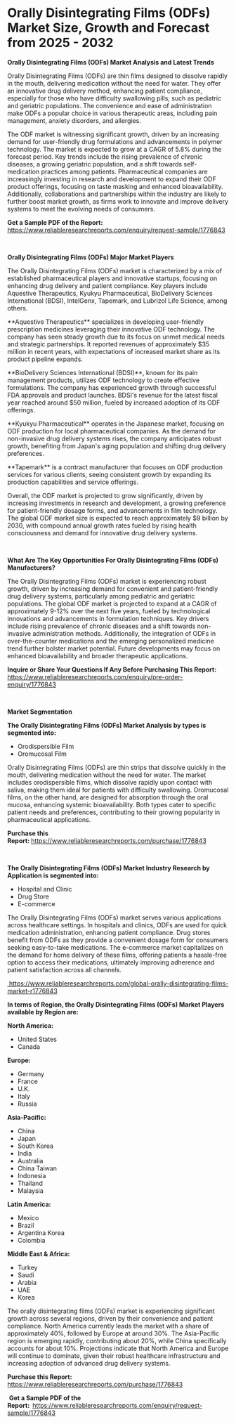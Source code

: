<p><h1>Orally Disintegrating Films (ODFs) Market Size, Growth and Forecast from 2025 - 2032</h1></p><p><strong>Orally Disintegrating Films (ODFs) Market Analysis and Latest Trends</strong></p>
<p><p>Orally Disintegrating Films (ODFs) are thin films designed to dissolve rapidly in the mouth, delivering medication without the need for water. They offer an innovative drug delivery method, enhancing patient compliance, especially for those who have difficulty swallowing pills, such as pediatric and geriatric populations. The convenience and ease of administration make ODFs a popular choice in various therapeutic areas, including pain management, anxiety disorders, and allergies.</p><p>The ODF market is witnessing significant growth, driven by an increasing demand for user-friendly drug formulations and advancements in polymer technology. The market is expected to grow at a CAGR of 5.8% during the forecast period. Key trends include the rising prevalence of chronic diseases, a growing geriatric population, and a shift towards self-medication practices among patients. Pharmaceutical companies are increasingly investing in research and development to expand their ODF product offerings, focusing on taste masking and enhanced bioavailability. Additionally, collaborations and partnerships within the industry are likely to further boost market growth, as firms work to innovate and improve delivery systems to meet the evolving needs of consumers.</p></p>
<p><strong>Get a Sample PDF of the Report:&nbsp;</strong> <a href="https://www.reliableresearchreports.com/enquiry/request-sample/1776843?utm_campaign=115&utm_medium=2&utm_source=Github&utm_content=ia&utm_term=19042025&utm_id=orally-disintegrating-films-odfs">https://www.reliableresearchreports.com/enquiry/request-sample/1776843</a></p>
<p>&nbsp;</p>
<p><strong>Orally Disintegrating Films (ODFs) Major Market Players</strong></p>
<p><p>The Orally Disintegrating Films (ODFs) market is characterized by a mix of established pharmaceutical players and innovative startups, focusing on enhancing drug delivery and patient compliance. Key players include Aquestive Therapeutics, Kyukyu Pharmaceutical, BioDelivery Sciences International (BDSI), IntelGenx, Tapemark, and Lubrizol Life Science, among others. </p><p>**Aquestive Therapeutics** specializes in developing user-friendly prescription medicines leveraging their innovative ODF technology. The company has seen steady growth due to its focus on unmet medical needs and strategic partnerships. It reported revenues of approximately $35 million in recent years, with expectations of increased market share as its product pipeline expands.</p><p>**BioDelivery Sciences International (BDSI)**, known for its pain management products, utilizes ODF technology to create effective formulations. The company has experienced growth through successful FDA approvals and product launches. BDSI's revenue for the latest fiscal year reached around $50 million, fueled by increased adoption of its ODF offerings.</p><p>**Kyukyu Pharmaceutical** operates in the Japanese market, focusing on ODF production for local pharmaceutical companies. As the demand for non-invasive drug delivery systems rises, the company anticipates robust growth, benefiting from Japan's aging population and shifting drug delivery preferences.</p><p>**Tapemark** is a contract manufacturer that focuses on ODF production services for various clients, seeing consistent growth by expanding its production capabilities and service offerings. </p><p>Overall, the ODF market is projected to grow significantly, driven by increasing investments in research and development, a growing preference for patient-friendly dosage forms, and advancements in film technology. The global ODF market size is expected to reach approximately $9 billion by 2030, with compound annual growth rates fueled by rising health consciousness and demand for innovative drug delivery systems.</p></p>
<p>&nbsp;</p>
<p><strong>What Are The Key Opportunities For Orally Disintegrating Films (ODFs) Manufacturers?</strong></p>
<p><p>The Orally Disintegrating Films (ODFs) market is experiencing robust growth, driven by increasing demand for convenient and patient-friendly drug delivery systems, particularly among pediatric and geriatric populations. The global ODF market is projected to expand at a CAGR of approximately 9-12% over the next five years, fueled by technological innovations and advancements in formulation techniques. Key drivers include rising prevalence of chronic diseases and a shift towards non-invasive administration methods. Additionally, the integration of ODFs in over-the-counter medications and the emerging personalized medicine trend further bolster market potential. Future developments may focus on enhanced bioavailability and broader therapeutic applications.</p></p>
<p><strong>Inquire or Share Your Questions If Any Before Purchasing This Report:</strong> <a href="https://www.reliableresearchreports.com/enquiry/pre-order-enquiry/1776843?utm_campaign=115&utm_medium=2&utm_source=Github&utm_content=ia&utm_term=19042025&utm_id=orally-disintegrating-films-odfs">https://www.reliableresearchreports.com/enquiry/pre-order-enquiry/1776843</a></p>
<p>&nbsp;</p>
<p><strong>Market Segmentation</strong></p>
<p><strong>The Orally Disintegrating Films (ODFs) Market Analysis by types is segmented into:</strong></p>
<p><ul><li>Orodispersible Film</li><li>Oromucosal Film</li></ul></p>
<p><p>Orally Disintegrating Films (ODFs) are thin strips that dissolve quickly in the mouth, delivering medication without the need for water. The market includes orodispersible films, which dissolve rapidly upon contact with saliva, making them ideal for patients with difficulty swallowing. Oromucosal films, on the other hand, are designed for absorption through the oral mucosa, enhancing systemic bioavailability. Both types cater to specific patient needs and preferences, contributing to their growing popularity in pharmaceutical applications.</p></p>
<p><strong>Purchase this Report:&nbsp;</strong><a href="https://www.reliableresearchreports.com/purchase/1776843?utm_campaign=115&utm_medium=2&utm_source=Github&utm_content=ia&utm_term=19042025&utm_id=orally-disintegrating-films-odfs">https://www.reliableresearchreports.com/purchase/1776843</a></p>
<p>&nbsp;</p>
<p><strong>The Orally Disintegrating Films (ODFs) Market Industry Research by Application is segmented into:</strong></p>
<p><ul><li>Hospital and Clinic</li><li>Drug Store</li><li>E-commerce</li></ul></p>
<p><p>The Orally Disintegrating Films (ODFs) market serves various applications across healthcare settings. In hospitals and clinics, ODFs are used for quick medication administration, enhancing patient compliance. Drug stores benefit from ODFs as they provide a convenient dosage form for consumers seeking easy-to-take medications. The e-commerce market capitalizes on the demand for home delivery of these films, offering patients a hassle-free option to access their medications, ultimately improving adherence and patient satisfaction across all channels.</p></p>
<p><a href="https://www.reliableresearchreports.com/global-orally-disintegrating-films-market-r1776843?utm_campaign=115&utm_medium=2&utm_source=Github&utm_content=ia&utm_term=19042025&utm_id=orally-disintegrating-films-odfs">&nbsp;https://www.reliableresearchreports.com/global-orally-disintegrating-films-market-r1776843</a></p>
<p><strong>In terms of Region, the Orally Disintegrating Films (ODFs) Market Players available by Region are:</strong></p>
<p>
    <p> <strong> North America: </strong>
        <ul>
            <li>United States</li>
            <li>Canada</li>
        </ul>
        </p> 
    <p> <strong> Europe: </strong>
        <ul>
            <li>Germany</li>
            <li>France</li>
            <li>U.K.</li>
            <li>Italy</li>
            <li>Russia</li>
        </ul>
        </p> 
    <p> <strong> Asia-Pacific: </strong>
        <ul>
            <li>China</li>
            <li>Japan</li>
            <li>South Korea</li>
            <li>India</li>
            <li>Australia</li>
            <li>China Taiwan</li>
            <li>Indonesia</li>
            <li>Thailand</li>
            <li>Malaysia</li>
        </ul>
        </p> 
    <p> <strong> Latin America: </strong>
        <ul>
            <li>Mexico</li>
            <li>Brazil</li>
            <li>Argentina Korea</li>
            <li>Colombia</li>
        </ul>
        </p> 
    <p> <strong> Middle East & Africa: </strong>
        <ul>
            <li>Turkey</li>
            <li>Saudi</li>
            <li>Arabia</li>
            <li>UAE</li>
            <li>Korea</li>
        </ul>
    </p>
    </p>
<p><p>The orally disintegrating films (ODFs) market is experiencing significant growth across several regions, driven by their convenience and patient compliance. North America currently leads the market with a share of approximately 40%, followed by Europe at around 30%. The Asia-Pacific region is emerging rapidly, contributing about 20%, while China specifically accounts for about 10%. Projections indicate that North America and Europe will continue to dominate, given their robust healthcare infrastructure and increasing adoption of advanced drug delivery systems.</p></p>
<p><strong>Purchase this Report: </strong><a href="https://www.reliableresearchreports.com/purchase/1776843?utm_campaign=115&utm_medium=2&utm_source=Github&utm_content=ia&utm_term=19042025&utm_id=orally-disintegrating-films-odfs">https://www.reliableresearchreports.com/purchase/1776843</a></p>
<p>&nbsp;<strong>Get a Sample PDF of the Report:&nbsp;&nbsp;</strong><a href="https://www.reliableresearchreports.com/enquiry/request-sample/1776843?utm_campaign=115&utm_medium=2&utm_source=Github&utm_content=ia&utm_term=19042025&utm_id=orally-disintegrating-films-odfs">https://www.reliableresearchreports.com/enquiry/request-sample/1776843</a></p>
<p><strong></strong></p>
<p><p></p><p></p><p></p></p>